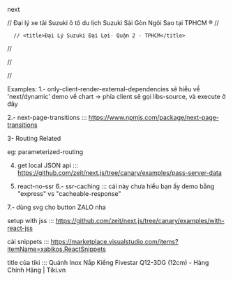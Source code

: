 

next



  // Đại lý xe tải Suzuki ô tô du lịch Suzuki Sài Gòn Ngôi Sao tại TPHCM ®
      // <meta name="description" content="✅Đại lý xe tải Suzuki Sài Gòn Ngôi Sao là đại lý xe ô tô, xe tải Suzuki chất lượng 3S chính thức của Suzuki. Đại lý xe tải Suzuki chính hãng cung cấp Miền Nam. Hơn 10 năm hoạt động, cam kết cung cấp các dòng xe tải Suzuki, xe du lịch Suzuki chất lượng và giá cực ưu đãi tại Miền Nam.">


      // <title>Đại Lý Suzuki Đại Lợi- Quận 2 - TPHCM</title>
// <meta name="description" content="Showroom Suzuki Đại Lợinằm tại 438-440 , Phường Bình Trưng Đông, Quận 2, TP.HCM. Suzuki Quận 2 là đại lý 3S chính thức của Suzuki Việt Nam">




// <meta property="og:title" content="Đại Lý Suzuki Đại Lợi- Quận 2 - TPHCM">

// <meta property="og:description" content="Showroom Suzuki Đại Lợinằm tại 438-440 , Phường Bình Trưng Đông, Quận 2, TP.HCM. Suzuki Quận 2 là đại lý 3S chính thức của Suzuki Việt Nam">



Examples:
1.- only-client-render-external-dependencies
   sẽ hiểu về 'next/dynamic'
  demo về chart ->  phía client sẽ gọi libs-source, và execute ở đây

2.- next-page-transitions ::: https://www.npmjs.com/package/next-page-transitions


3- Routing Related

eg: parameterized-routing

4. get local JSON api ::: https://github.com/zeit/next.js/tree/canary/examples/pass-server-data

5. react-no-ssr
6.- ssr-caching ::: cái này chưa hiểu
  bạn ấy demo bằng "express" vs "cacheable-response"

7.- dùng svg cho button ZALO nha


setup with jss ::: https://github.com/zeit/next.js/tree/canary/examples/with-react-jss


cài snippets ::: https://marketplace.visualstudio.com/items?itemName=xabikos.ReactSnippets



title của tiki ::: Quánh Inox Nắp Kiếng Fivestar Q12-3DG (12cm) - Hàng Chính Hãng | Tiki.vn

